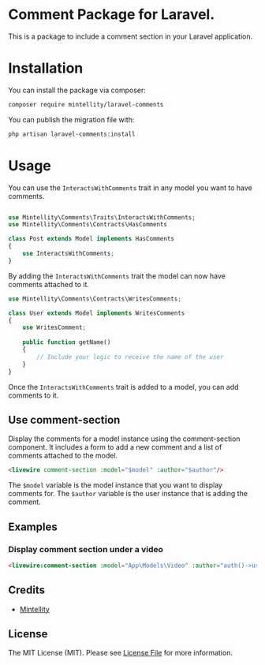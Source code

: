 # Comment Package for Laravel.

This is a package to include a comment section in your Laravel application.

# Installation

You can install the package via composer:

```bash
composer require mintellity/laravel-comments
```

You can publish the migration file with:
```bash
php artisan laravel-comments:install
```


# Usage

You can use the `InteractsWithComments` trait in any model you want to have comments.

```php

use Mintellity\Comments\Traits\InteractsWithComments;
use Mintellity\Comments\Contracts\HasComments

class Post extends Model implements HasComments
{
    use InteractsWithComments;
}

```

By adding the ```InteractsWithComments``` trait the model can now have comments attached to it.


```php
use Mintellity\Comments\Contracts\WritesComments;

class User extends Model implements WritesComments
{
    use WritesComment;
    
    public function getName()
    {
        // Include your logic to receive the name of the user
    }
}
```

Once the ```InteractsWithComments``` trait is added to a model, you can add comments to it.

## Use comment-section

Display the comments for a model instance using the comment-section component. It includes a form to add a new comment and a list of comments attached to the model.

```html
<livewire comment-section :model="$model" :author="$author"/>
```

The ```$model``` variable is the model instance that you want to display comments for. The ```$author``` variable is the user instance that is adding the comment.

## Examples

### Display comment section under a video

```html
<livewire:comment-section :model="App\Models\Video" :author="auth()->userable->user()"/>
```


## Credits

- [Mintellity](https://github.com/mintellity)

## License
The MIT License (MIT). Please see [License File](LICENSE.md) for more information.